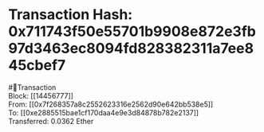 
Transaction Hash: 0x711743f50e55701b9908e872e3fb97d3463ec8094fd828382311a7ee845cbef7
====================================================================================
  
#💸Transaction  
Block: [[14456777]]  
From: [[0x7f268357a8c2552623316e2562d90e642bb538e5]]  
To: [[0xe2885515bae1cf170daa4e9e3d84878b782e2137]]  
Transferred: 0.0362 Ether